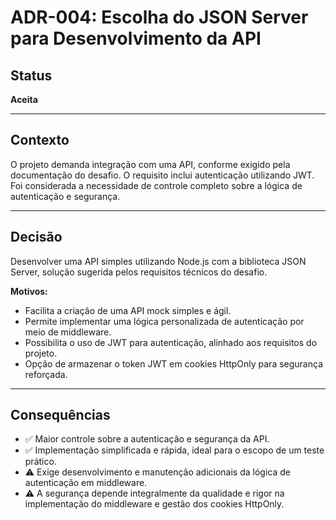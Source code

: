 # ADR-004: Escolha do JSON Server para Desenvolvimento da API

## Status

**Aceita**

---

## Contexto

O projeto demanda integração com uma API, conforme exigido pela documentação do desafio. O requisito inclui autenticação utilizando JWT. Foi considerada a necessidade de controle completo sobre a lógica de autenticação e segurança.

---

## Decisão

Desenvolver uma API simples utilizando Node.js com a biblioteca JSON Server, solução sugerida pelos requisitos técnicos do desafio.

**Motivos:**

- Facilita a criação de uma API mock simples e ágil.
- Permite implementar uma lógica personalizada de autenticação por meio de middleware.
- Possibilita o uso de JWT para autenticação, alinhado aos requisitos do projeto.
- Opção de armazenar o token JWT em cookies HttpOnly para segurança reforçada.

---

## Consequências

- ✅ Maior controle sobre a autenticação e segurança da API.
- ✅ Implementação simplificada e rápida, ideal para o escopo de um teste prático.
- ⚠️ Exige desenvolvimento e manutenção adicionais da lógica de autenticação em middleware.
- ⚠️ A segurança depende integralmente da qualidade e rigor na implementação do middleware e gestão dos cookies HttpOnly.

